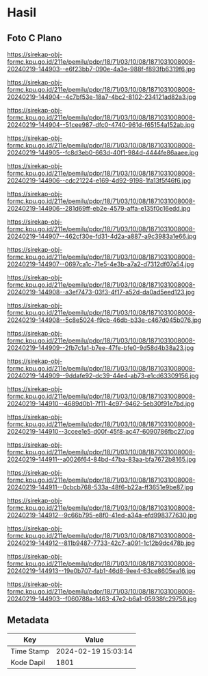 # Hasil

## Foto C Plano

https://sirekap-obj-formc.kpu.go.id/211e/pemilu/pdpr/18/71/03/10/08/1871031008008-20240219-144903--e6f23bb7-090e-4a3e-988f-f893fb6319f6.jpg

https://sirekap-obj-formc.kpu.go.id/211e/pemilu/pdpr/18/71/03/10/08/1871031008008-20240219-144904--4c7bf53e-18a7-4bc2-8102-234121ad82a3.jpg

https://sirekap-obj-formc.kpu.go.id/211e/pemilu/pdpr/18/71/03/10/08/1871031008008-20240219-144904--51cee987-dfc0-4740-961d-f65154a152ab.jpg

https://sirekap-obj-formc.kpu.go.id/211e/pemilu/pdpr/18/71/03/10/08/1871031008008-20240219-144905--fc8d3eb0-663d-40f1-984d-4444fe86aaee.jpg

https://sirekap-obj-formc.kpu.go.id/211e/pemilu/pdpr/18/71/03/10/08/1871031008008-20240219-144906--cdc21224-e169-4d92-9198-1fa13f5f46f6.jpg

https://sirekap-obj-formc.kpu.go.id/211e/pemilu/pdpr/18/71/03/10/08/1871031008008-20240219-144906--281d69ff-eb2e-4579-affa-e135f0c16edd.jpg

https://sirekap-obj-formc.kpu.go.id/211e/pemilu/pdpr/18/71/03/10/08/1871031008008-20240219-144907--462cf30e-fd31-4d2a-a887-a9c3983a1e66.jpg

https://sirekap-obj-formc.kpu.go.id/211e/pemilu/pdpr/18/71/03/10/08/1871031008008-20240219-144907--0697ca1c-71e5-4e3b-a7a2-d7312df07a54.jpg

https://sirekap-obj-formc.kpu.go.id/211e/pemilu/pdpr/18/71/03/10/08/1871031008008-20240219-144908--a3ef7473-03f3-4f17-a52d-da0ad5eed123.jpg

https://sirekap-obj-formc.kpu.go.id/211e/pemilu/pdpr/18/71/03/10/08/1871031008008-20240219-144908--5c8e5024-f9cb-46db-b33e-c467d045b076.jpg

https://sirekap-obj-formc.kpu.go.id/211e/pemilu/pdpr/18/71/03/10/08/1871031008008-20240219-144909--2fb7c1a1-b7ee-47fe-bfe0-9d58d4b38a23.jpg

https://sirekap-obj-formc.kpu.go.id/211e/pemilu/pdpr/18/71/03/10/08/1871031008008-20240219-144909--9ddafe92-dc39-44e4-ab73-e1cd63309156.jpg

https://sirekap-obj-formc.kpu.go.id/211e/pemilu/pdpr/18/71/03/10/08/1871031008008-20240219-144910--4689d0b1-7f11-4c97-9462-5eb30f91e7bd.jpg

https://sirekap-obj-formc.kpu.go.id/211e/pemilu/pdpr/18/71/03/10/08/1871031008008-20240219-144910--3ccee1e5-d00f-45f8-ac47-6090786fbc27.jpg

https://sirekap-obj-formc.kpu.go.id/211e/pemilu/pdpr/18/71/03/10/08/1871031008008-20240219-144911--a0026f64-84bd-47ba-83aa-bfa7672b8165.jpg

https://sirekap-obj-formc.kpu.go.id/211e/pemilu/pdpr/18/71/03/10/08/1871031008008-20240219-144911--0cbcb768-533a-48f6-b22a-ff3651e9be87.jpg

https://sirekap-obj-formc.kpu.go.id/211e/pemilu/pdpr/18/71/03/10/08/1871031008008-20240219-144912--9c66b795-e8f0-41ed-a34a-efd998377630.jpg

https://sirekap-obj-formc.kpu.go.id/211e/pemilu/pdpr/18/71/03/10/08/1871031008008-20240219-144912--811b9487-7733-42c7-a091-1c12b9dc478b.jpg

https://sirekap-obj-formc.kpu.go.id/211e/pemilu/pdpr/18/71/03/10/08/1871031008008-20240219-144913--19e0b707-fab1-46d8-9ee4-63ce8605ea16.jpg

https://sirekap-obj-formc.kpu.go.id/211e/pemilu/pdpr/18/71/03/10/08/1871031008008-20240219-144903--f060788a-1463-47e2-b6a1-05938fc29758.jpg


## Metadata

| Key        | Value               |
| ---------- | ------------------- |
| Time Stamp | 2024-02-19 15:03:14 |
| Kode Dapil | 1801                |




